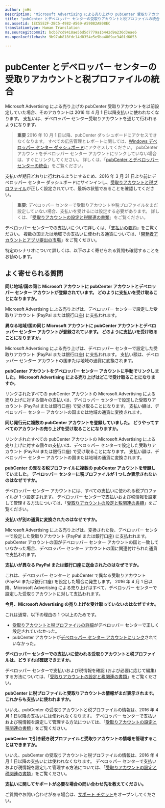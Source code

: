 ```yaml
---
author: jnHs
Description: "Microsoft Advertising による売り上げの pubCenter 受取りアカウントを以前設定していた場合、そのアカウントは 2016 年 4 月 1 日以降支払いに使われなくなります。 支払いは、デベロッパー センター受取りアカウントを通じて行われるようになります。"
title: "pubCenter とデベロッパー センターの受取りアカウントと税プロファイルの統合"
ms.assetid: 1EC55E2F-2BC5-4982-A569-A59082A808EC
translationtype: Human Translation
ms.sourcegitcommit: bcb57cd9418ae5bd5d7779a1b442d9a236d3eae6
ms.openlocfilehash: 9b97ab818fdc14d0354e5e9ba4809ac3401d6053

---
```


# pubCenter とデベロッパー センターの受取りアカウントと税プロファイルの統合


Microsoft Advertising による売り上げの pubCenter 受取りアカウントを以前設定していた場合、そのアカウントは 2016 年 4 月 1 日以降支払いに使われなくなります。 支払いは、デベロッパー センター受取りアカウントを通じて行われるようになります。

> **重要** 2016 年 10 月 1 日以降、pubCenter ダッシュボードにアクセスできなくなります。 すべての広告管理とレポートに関しては、[Windows デベロッパー センター ダッシュボード](https://developer.microsoft.com/dashboard/apps/overview)にアクセスしてください。 pubCenter アカウントをデベロッパー センター アカウントにリンクしていない場合は、すぐにリンクしてください。 詳しくは、「[pubCenter とデベロッパー センターの統合](pubcenter-dev-center-integration.md)」をご覧ください。

支払いが期日どおりに行われるようにするため、2016 年 3 月 31 日より前にデベロッパー センター ダッシュボードにサインインし、[受取りアカウントと税プロファイル](setting-up-your-payout-account-and-tax-forms.md)が正しく設定されていて、最新の状態であることを確認してください。

> **重要:** デベロッパー センターで受取りアカウントや税プロファイルをまだ設定していない場合、支払いを受けるには設定する必要があります。 詳しくは、「[受取りアカウントの設定と税関連の書類](setting-up-your-payout-account-and-tax-forms.md)」をご覧ください。

デベロッパー センターでの支払いについて詳しくは、「[支払いの要約](payout-summary.md)」をご覧ください。 複数の国または地域での支払いに使われる通貨については、「[開発者アカウントとアプリ提出の市場](account-types-locations-and-fees.md#account_markets)」をご覧ください。

特定のシナリオについて詳しくは、以下のよく寄せられる質問も確認することをお勧めします。

## よく寄せられる質問

**同じ地域/国の同じ Microsoft アカウントに pubCenter アカウントとデベロッパー センター アカウントが登録されています。 どのように支払いを受け取ることになりますか。**

Microsoft Advertising による売り上げは、デベロッパー センターで設定した受取りアカウント (PayPal または銀行口座) に支払われます。

**異なる地域/国の同じ Microsoft アカウントに pubCenter アカウントとデベロッパー センター アカウントが登録されています。 どのように支払いを受け取ることになりますか。**

Microsoft Advertising による売り上げは、デベロッパー センターで設定した受取りアカウント (PayPal または銀行口座) に支払われます。 支払い額は、デベロッパー センター アカウントの国または地域の通貨に変換されます。

**pubCenter アカウントをデベロッパー センター アカウントに手動でリンクしました。 Microsoft Advertising による売り上げはどこで受け取ることになりますか。**

リンクされたすべての pubCenter アカウントの Microsoft Advertising による売り上げに対する個々の支払いは、デベロッパー センターで設定した受取りアカウント (PayPal または銀行口座) で受け取ることになります。 支払い額は、デベロッパー センター アカウントの国または地域の通貨に変換されます。

**同じ発行元に複数の pubCenter アカウントを登録していました。 どうやってすべてのアカウントの売り上げを受け取ることになりますか。**

リンクされたすべての pubCenter アカウントの Microsoft Advertising による売り上げに対する個々の支払いは、デベロッパー センターで設定した受取りアカウント (PayPal または銀行口座) で受け取ることになります。 支払い額は、デベロッパー センター アカウントの国または地域の通貨に変換されます。

**pubCenter の異なる税プロファイルに複数の pubCenter アカウントを登録していました。 デベロッパー センターに税プロファイルが 1 つしか表示されないのはなぜですか。**

デベロッパー センター アカウントには、すべての支払いに使われる税プロファイルが 1 つ設定されます。 デベロッパー センターで支払いおよび税情報を設定して管理する方法については、「[受取りアカウントの設定と税関連の書類](setting-up-your-payout-account-and-tax-forms.md)」をご覧ください。

**支払いが別の通貨に変換されたのはなぜですか。**

Microsoft Advertising による売り上げは、変換された後、デベロッパー センターで設定した受取りアカウント (PayPal または銀行口座) に支払われます。 pubCenter アカウントの国がデベロッパー センター アカウントの国と一致していなかった場合、デベロッパー センター アカウントの国に関連付けられた通貨で支払われます。

**支払いが異なる PayPal または銀行口座に送金されたのはなぜですか。**

これは、デベロッパー センターと pubCenter で異なる受取りアカウント (PayPal または銀行口座) を設定した場合に発生します。 2016 年 4 月 1 日以降、Microsoft Advertising による売り上げはすべて、デベロッパー センターで設定した受取りアカウントに対して支払われます。

**今月、Microsoft Advertising の売り上げを受け取っていないのはなぜですか。**

これは通常、以下の理由の 1 つ以上のためです。

-   [受取りアカウントと税プロファイルの詳細](setting-up-your-payout-account-and-tax-forms.md)がデベロッパー センターで正しく設定されていなかった。
-   pubCenter アカウントが[デベロッパー センター アカウントにリンク](pubcenter-dev-center-integration.md)されていなかった。

**デベロッパー センターでの支払いに使われる受取りアカウントと税プロファイルは、どうすれば確認できますか。**

デベロッパー センターで支払いおよび税情報を確認 (および必要に応じて編集) する方法については、「[受取りアカウントの設定と税関連の書類](setting-up-your-payout-account-and-tax-forms.md)」をご覧ください。

**pubCenter に税プロファイルと受取りアカウントの情報がまだ表示されます。 これからも支払いに使われますか。**

いいえ、pubCenter の受取りアカウントと税プロファイルの情報は、2016 年 4 月 1 日以降の支払いには使われなくなります。 デベロッパー センターで支払いおよび税情報を設定して管理する方法については、「[受取りアカウントの設定と税関連の書類](setting-up-your-payout-account-and-tax-forms.md)」をご覧ください。

**pubCenter で引き続き税プロファイルと受取りアカウントの情報を管理することはできますか。**

いいえ、pubCenter の受取りアカウントと税プロファイルの情報は、2016 年 4 月 1 日以降の支払いには使われなくなります。 デベロッパー センターで支払いおよび税情報を設定して管理する方法については、「[受取りアカウントの設定と税関連の書類](setting-up-your-payout-account-and-tax-forms.md)」をご覧ください。

**支払いに関してサポートが必要な場合の問い合わせ先を教えてください。**

ご質問やお問い合わせがある場合は、[サポート チケット](http://go.microsoft.com/fwlink/p/?LinkId=733342)をオープンしてください。

 

 



<!--HONumber=Sep16_HO3-->


